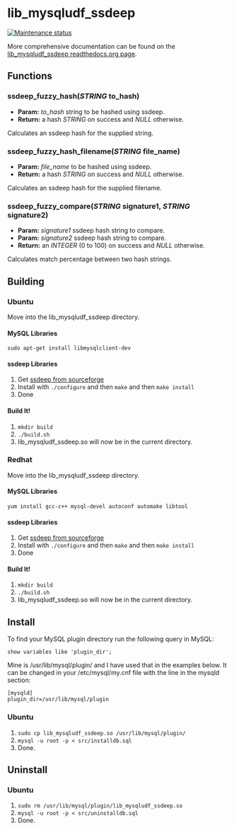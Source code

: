 lib\_mysqludf\_ssdeep
=====================

[![Maintenance status](http://stillmaintained.com/treffynnon/lib_mysqludf_ssdeep.png)](http://stillmaintained.com/treffynnon/lib_mysqludf_ssdeep)

More comprehensive documentation can be found on the [lib\_mysqludf\_ssdeep readthedocs.org page](http://lib_mysqludf_ssdeep.readthedocs.org).

Functions
------------------

### ssdeep_fuzzy_hash(*STRING* to_hash)
- **Param:** _to_hash_ string to be hashed using ssdeep.
- **Return:** a hash _STRING_ on success and _NULL_ otherwise.

Calculates an ssdeep hash for the supplied string.

### ssdeep_fuzzy_hash_filename(*STRING* file_name)
- **Param:** _file_name_ to be hashed using ssdeep.
- **Return:** a hash _STRING_ on success and _NULL_ otherwise.

Calculates an ssdeep hash for the supplied filename.

### ssdeep_fuzzy_compare(*STRING* signature1, *STRING* signature2)
- **Param:** _signature1_ ssdeep hash string to compare.
- **Param:** _signature2_ ssdeep hash string to compare.
- **Return:** an _INTEGER_ (0 to 100) on success and _NULL_ otherwise.

Calculates match percentage between two hash strings.


Building
------------------

### Ubuntu

Move into the lib\_mysqludf\_ssdeep directory.

#### MySQL Libraries

	sudo apt-get install libmysqlclient-dev

#### ssdeep Libraries

1. Get [ssdeep from sourceforge](http://ssdeep.sourceforge.net/ "ssdeep on sourceforge")
2. Install with `./configure` and then `make` and then `make install`
3. Done

#### Build It!

1. `mkdir build`
2. `./build.sh`
3. lib\_mysqludf\_ssdeep.so will now be in the current directory.


### Redhat

Move into the lib\_mysqludf\_ssdeep directory.

#### MySQL Libraries

	yum install gcc-c++ mysql-devel autoconf automake libtool

#### ssdeep Libraries

1. Get [ssdeep from sourceforge](http://ssdeep.sourceforge.net/ "ssdeep on sourceforge")
2. Install with `./configure` and then `make` and then `make install`
3. Done

#### Build It!

1. `mkdir build`
2. `./build.sh`
3. lib\_mysqludf\_ssdeep.so will now be in the current directory.

Install
------------------

To find your MySQL plugin directory run the following query in MySQL:

    show variables like 'plugin_dir';

Mine is /usr/lib/mysql/plugin/ and I have used that in the examples below. It can be changed in your /etc/mysql/my.cnf file with the line in the mysqld section:

    [mysqld]
    plugin_dir=/usr/lib/mysql/plugin

### Ubuntu

1. `sudo cp lib_mysqludf_ssdeep.so /usr/lib/mysql/plugin/`
2. `mysql -u root -p < src/installdb.sql`
3. Done.

Uninstall
------------------

### Ubuntu

1. `sudo rm /usr/lib/mysql/plugin/lib_mysqludf_ssdeep.so`
2. `mysql -u root -p < src/uninstalldb.sql`
3. Done.
